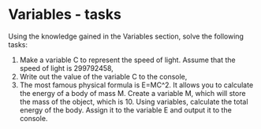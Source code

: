 # Variables - tasks

Using the knowledge gained in the Variables section, solve the following tasks:

1. Make a variable C to represent the speed of light. Assume that the speed of light is 299792458,
2. Write out the value of the variable C to the console,
3. The most famous physical formula is E=MC^2. It allows you to calculate the energy of a body of mass M. Create a variable M, which will store the mass of the object, which is 10. Using variables, calculate the total energy of the body. Assign it to the variable E and output it to the console.